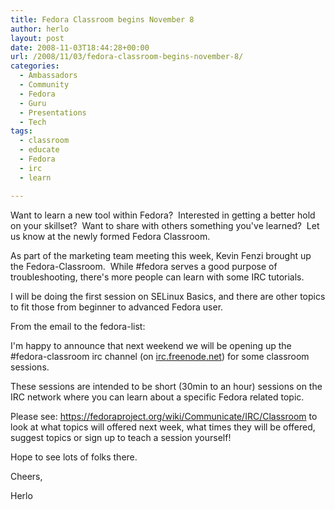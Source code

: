```yaml
---
title: Fedora Classroom begins November 8
author: herlo
layout: post
date: 2008-11-03T18:44:28+00:00
url: /2008/11/03/fedora-classroom-begins-november-8/
categories:
  - Ambassadors
  - Community
  - Fedora
  - Guru
  - Presentations
  - Tech
tags:
  - classroom
  - educate
  - Fedora
  - irc
  - learn

---
```

Want to learn a new tool within Fedora?  Interested in getting a better hold on your skillset?  Want to share with others something you've learned?  Let us know at the newly formed Fedora Classroom.

As part of the marketing team meeting this week, Kevin Fenzi brought up the Fedora-Classroom.  While #fedora serves a good purpose of troubleshooting, there's more people can learn with some IRC tutorials.

I will be doing the first session on SELinux Basics, and there are other topics to fit those from beginner to advanced Fedora user.

From the email to the fedora-list:

I'm happy to announce that next weekend we will be opening up the #fedora-classroom irc channel (on <a href="http://irc.freenode.net/" target="_blank">irc.freenode.net</a>) for some classroom sessions.

These sessions are intended to be short (30min to an hour) sessions on the IRC network where you can learn about a specific Fedora related topic.

Please see: <a href="https://fedoraproject.org/wiki/Communicate/IRC/Classroom" target="_blank">https://fedoraproject.org/wiki/Communicate/IRC/Classroom</a> to look at what topics will offered next week, what times they will be offered, suggest topics or sign up to teach a session yourself!

Hope to see lots of folks there.

Cheers,

Herlo